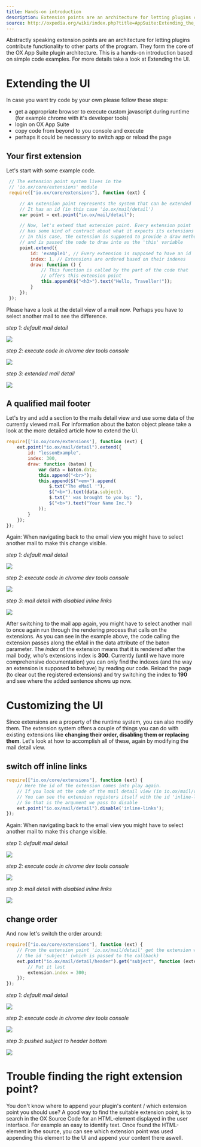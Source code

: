 ```yaml
---
title: Hands-on introduction
description: Extension points are an architecture for letting plugins contribute functionality to other parts of the program
source: http://oxpedia.org/wiki/index.php?title=AppSuite:Extending_the_UI_(Hands-on_introduction)
---
```


Abstractly speaking extension points are an architecture for letting plugins contribute functionality to other parts of the program.
They form the core of the OX App Suite plugin architecture.
This is a hands-on introduction based on simple code examples.
For more details take a look at Extending the UI.

# Extending the UI

In case you want try code by your own please follow these steps:

- get a appropriate browser to execute custom javascript during runtime (for example chrome with it's developer tools)
- login on OX App Suite
- copy code from beyond to you console and execute
- perhaps it could be necessary to switch app or reload the page

## Your first extension

Let's start with some example code.

```javascript
 // The extension point system lives in the
 // 'io.ox/core/extensions' module
 require(["io.ox/core/extensions"], function (ext) {

     // An extension point represents the system that can be extended
     // It has an id (in this case 'io.ox/mail/detail')
     var point = ext.point("io.ox/mail/detail");

     // Now, let's extend that extension point. Every extension point
     // has some kind of contract about what it expects its extensions to provide.
     // In this case, the extension is supposed to provide a draw method
     // and is passed the node to draw into as the 'this' variable
     point.extend({
         id: 'example1', // Every extension is supposed to have an id
         index: 1, // Extensions are ordered based on their indexes
         draw: function () {
             // This function is called by the part of the code that
             // offers this extension point
             this.append($("<h3>").text("Hello, Traveller!"));
         }
     });
 });
```

Please have a look at the detail view of a mail now.
Perhaps you have to select another mail to see the difference.

_step 1: default mail detail_

![](01-introduction-01.png)

_step 2: execute code in chrome dev tools console_

![](01-introduction-02.png)

_step 3: extended mail detail_

![](01-introduction-03.png)

## A qualified mail footer

Let's try and add a section to the mails detail view and use some data of the currently viewed mail.
For information about the baton object please take a look at the more detailed article how to extend the UI.

```javascript
require(['io.ox/core/extensions'], function (ext) {
    ext.point("io.ox/mail/detail").extend({
        id: "lessonExample",
        index: 300,
        draw: function (baton) {
            var data = baton.data;
            this.append("<br>");
            this.append($("<em>").append(
                $.txt("The eMail '"),
                $("<b>").text(data.subject),
                $.txt("' was brought to you by: "),
                $("<b>").text("Your Name Inc.")
            ));
        }
    });
});
```

Again: When navigating back to the email view you might have to select another mail to make this change visible.

_step 1: default mail detail_

![](01-introduction-04.png)

_step 2: execute code in chrome dev tools console_

![](01-introduction-05.png)

_step 3: mail detail with disabled inline links_

![](01-introduction-06.png)

After switching to the mail app again, you might have to select another mail to once again run through the rendering process that calls on the extensions.
As you can see in the example above, the code calling the extension passes along the eMail in the data attribute of the baton parameter.
The _index_ of the extension means that it is rendered after the mail body, who's extensions index is **300**.
Currently (until we have more comprehensive documentation) you can only find the indexes (and the way an extension is supposed to behave) by reading our code.
Reload the page (to clear out the registered extensions) and try switching the index to **190** and see where the added sentence shows up now.

# Customizing the UI

Since extensions are a property of the runtime system, you can also modify them.
The extension system offers a couple of things you can do with existing extensions like **changing their order, disabling them or replacing them**.
Let's look at how to accomplish all of these, again by modifying the mail detail view.

## switch off inline links

```javascript
require(["io.ox/core/extensions"], function (ext) {
    // Here the id of the extension comes into play again.
    // If you look at the code of the mail detail view (in io.ox/mail/view-detail)
    // You can see the extension registers itself with the id 'inline-links'
    // So that is the argument we pass to disable
    ext.point("io.ox/mail/detail").disable('inline-links');
});
```

Again: When navigating back to the email view you might have to select another mail to make this change visible.

_step 1: default mail detail_

![](01-introduction-07.png)

_step 2: execute code in chrome dev tools console_

![](01-introduction-08.png)

_step 3: mail detail with disabled inline links_

![](01-introduction-09.png)

## change order

And now let's switch the order around:

```javascript
require(["io.ox/core/extensions"], function (ext) {
    // From the extension point 'io.ox/mail/detail' get the extension with
    // the id 'subject' (which is passed to the callback)
    ext.point("io.ox/mail/detail/header").get("subject", function (extension) {
        // Put it last
        extension.index = 300;
    });
});
```

_step 1: default mail detail_

![](01-introduction-13.png)

_step 2: execute code in chrome dev tools console_

![](01-introduction-14.png)

_step 3: pushed subject to header bottom_

![](01-introduction-15.png)

# Trouble finding the right extension point?

You don't know where to append your plugin's content / which extension point you should use?
A good way to find the suitable extension point, is to search in the OX Source Code for an HTML-element displayed in the user interface.
For example an easy to identify text.
Once found the HTML-element in the source, you can see which extension point was used appending this element to the UI and append your content there aswell.
